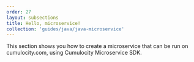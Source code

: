```yaml
---
order: 27
layout: subsections
title: Hello, microservice!
collection: 'guides/java/java-microservice'
---
```


This section shows you how to create a microservice that can be run on cumulocity.com, using Cumulocity Microservice SDK.